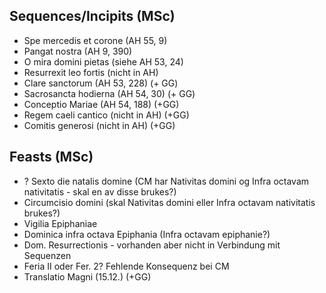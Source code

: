 ## Sequences/Incipits (MSc)
- Spe mercedis et corone (AH 55, 9)
- Pangat nostra (AH 9, 390)
- O mira domini pietas (siehe AH 53, 24)
- Resurrexit leo fortis (nicht in AH)
- Clare sanctorum (AH 53, 228) (+ GG)
- Sacrosancta hodierna (AH 54, 30) (+ GG)
- Conceptio Mariae (AH 54, 188) (+GG)
- Regem caeli cantico (nicht in AH) (+GG)
- Comitis generosi (nicht in AH) (+GG)


## Feasts (MSc)
- ? Sexto die natalis domine (CM har Nativitas domini og Infra octavam nativitatis - skal en av disse brukes?)
- Circumcisio domini (skal Nativitas domini eller Infra octavam nativitatis brukes?)
- Vigilia Epiphaniae
- Dominica infra octava Epiphania (Infra octavam epiphanie?)
- Dom. Resurrectionis - vorhanden aber nicht in Verbindung mit Sequenzen
- Feria II oder Fer. 2?  Fehlende Konsequenz bei CM
- Translatio Magni (15.12.) (+GG)
